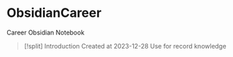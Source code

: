 # ObsidianCareer
Career Obsidian Notebook

>[!split] Introduction
>Created at 2023-12-28
>Use for record knowledge

